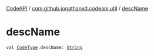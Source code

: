 [CodeAPI](../index.md) / [com.github.jonathanxd.codeapi.util](index.md) / [descName](.)

# descName

`val `[`CodeType`](../com.github.jonathanxd.codeapi.type/-code-type/index.md)`.descName: `[`String`](https://kotlinlang.org/api/latest/jvm/stdlib/kotlin/-string/index.html)